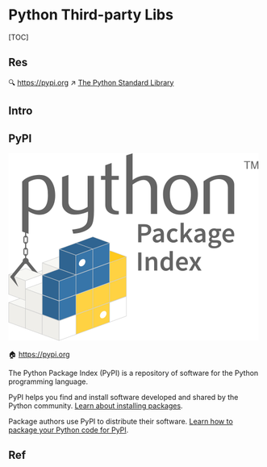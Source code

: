 # Python Third-party Libs

[TOC]



## Res
🔍 https://pypi.org
↗ [The Python Standard Library](../../../../Interpreted%20Languages/Python/The%20Python%20Standard%20Library/The%20Python%20Standard%20Library.md)



## Intro



## PyPI
![img](../../../../../../../Assets/Pics/logo-large.9f732b5f.svg)


🏠 https://pypi.org

The Python Package Index (PyPI) is a repository of software for the Python programming language.

PyPI helps you find and install software developed and shared by the Python community. [Learn about installing packages](https://packaging.python.org/installing/).

Package authors use PyPI to distribute their software. [Learn how to package your Python code for PyPI](https://packaging.python.org/tutorials/packaging-projects/).



## Ref

